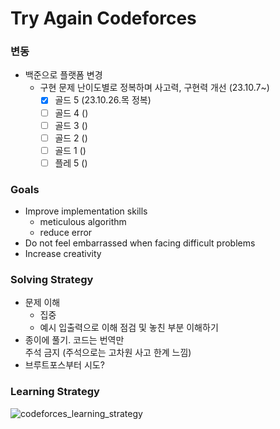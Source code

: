 # Try Again Codeforces

### 변동
- 백준으로 플랫폼 변경
  - 구현 문제 난이도별로 정복하며 사고력, 구현력 개선 (23.10.7~)
    - [x] 골드 5 (23.10.26.목 정복)
    - [ ] 골드 4 ()
    - [ ] 골드 3 ()
    - [ ] 골드 2 ()
    - [ ] 골드 1 ()
    - [ ] 플레 5 ()

### Goals
  - Improve implementation skills
    - meticulous algorithm
    - reduce error
  - Do not feel embarrassed when facing difficult problems
  - Increase creativity
  
### Solving Strategy
  - 문제 이해
    - 집중
    - 예시 입출력으로 이해 점검 및 놓친 부분 이해하기
  - 종이에 풀기. 코드는 번역만  
    주석 금지 (주석으로는 고차원 사고 한계 느낌)
  - 브루트포스부터 시도?


### Learning Strategy
![codeforces_learning_strategy](https://user-images.githubusercontent.com/100839953/208234400-aff10a53-aca8-4ede-9d5d-d783d97f63fb.png)
